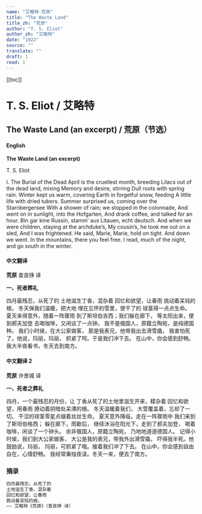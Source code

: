```yaml
---
name: "艾略特-荒原"
title: "The Waste Land"
title_zh: "荒原"
author: "T. S. Eliot"
author_zh: "艾略特"
date: "1922"
source: ""
translate: ""
draft: 1
read: 1
---
```


[[toc]]

# T. S. Eliot / 艾略特

## The Waste Land (an excerpt) / 荒原（节选）

<!-- tabs:start -->

#### **English**

**The Waste Land (an excerpt)**

T. S. Eliot

I. The Burial of the Dead
April is the cruellest month, breeding
Lilacs out of the dead land, mixing
Memory and desire, stirring
Dull roots with spring rain.
Winter kept us warm, covering
Earth in forgetful snow, feeding
A little life with dried tubers.
Summer surprised us, coming over the Starnbergersee
With a shower of rain; we stopped in the colonnade,
And went on in sunlight, into the Hofgarten,
And drank coffee, and talked for an hour.
Bin gar kine Russin, stamm’ aus Litauen, echt deutsch.
And when we were children, staying at the archduke’s,
My cousin’s, he took me out on a sled,
And I was frightened. He said, Marie,
Marie, hold on tight. And down we went.
In the mountains, there you feel free.
I read, much of the night, and go south in the winter.

#### **中文翻译**

**荒原**
查良铮 译

**一、死者葬礼**

四月最残忍，从死了的
土地滋生丁香，混杂着
回忆和欲望，让春雨
挑动着呆钝的根。
冬天保我们温暖，把大地
埋在忘怀的雪里，使干了的
球茎得一点点生命。
夏天来得意外，随着一阵骤雨
到了斯坦伯吉西；我们躲在廊下，
等太阳出来，便到郝夫加登
去喝咖啡，又闲谈了一点钟。
我不是俄国人，原籍立陶宛，是纯德国种。
我们小时侯，在大公家做客，
那是我表兄，他带我出去滑雪撬，
我害怕死了。他说，玛丽，玛丽，
抓紧了呵。于是我们冲下去。
在山中，你会感到舒畅。
我大半夜看书，冬天去到南方。

#### **中文翻译 2**

**荒原**
许景城 译

**一、死者之葬礼**

四月，一个最残忍的月份，让
丁香从死了的土地里滋生开来，糅杂着
回忆和欲望，用春雨
撩动着阴暗处呆滞的根。
冬天温暖着我们，
大雪覆盖着，忘却了一切，
干涩的球茎零星点缀着丝丝生命。
夏天意外降临，走在一阵骤雨中
我们来到了斯坦伯格西；
躲在廊下，雨歇后，
继续沐浴在阳光下，走到了郝夫加登，
喝着咖啡，闲谈了一个钟头。
余非俄国人，原籍立陶宛，
乃地地道道德国人。
记得小时侯，我们到大公家做客，
大公是我的表兄，带我外出滑雪撬，
吓得我半死。他鼓励说，玛丽，
玛丽，可抓紧了哦。接着我们冲了下去。
在山中，你会感到自由自在，心情舒畅。
我经常秉烛夜读。冬天一来，便去了南方。

<!-- tabs:end -->

### 摘录

```markdown
四月最残忍，从死了的
土地滋生丁香，混杂着
回忆和欲望，让春雨
跳动着呆钝的根。
—— 艾略特《荒原》（查良铮 译）
```

